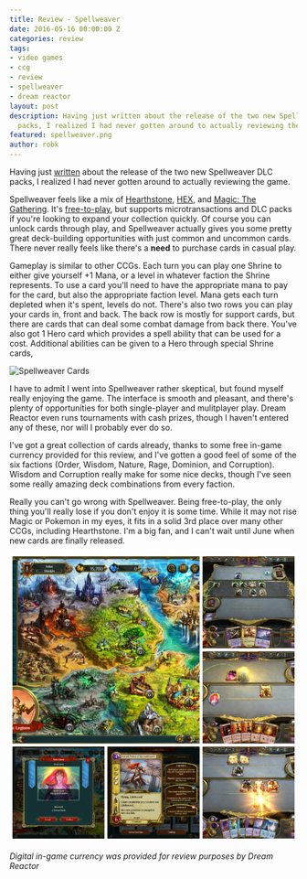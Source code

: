 ```yaml
---
title: Review - Spellweaver
date: 2016-05-16 00:00:00 Z
categories: review
tags:
- video games
- ccg
- review
- spellweaver
- dream reactor
layout: post
description: Having just written about the release of the two new Spellweaver DLC
  packs, I realized I had never gotten around to actually reviewing the game.
featured: spellweaver.png
author: robk
---
```


Having just [written](http://www.purplepawn.com/2016/05/spell-weaver-dlcs-now-available-on-steam/) about the release of the two new Spellweaver DLC packs, I realized I had never gotten around to actually reviewing the game.

Spellweaver feels like a mix of [Hearthstone](http://us.battle.net/hearthstone/en/), [HEX](http://us.hex.gameforge.com/landing.html?kid=a-94345-02245-1508-b3507172&gclid=Cj0KEQjw3-W5BRCymr_7r7SFt8cBEiQAsLtM8knD5UmqmRsnaqaV3raaeucps_HFRrQROeZPbMlTAiYaAk8x8P8HAQ), and [Magic: The Gathering](http://magic.wizards.com). It's [free-to-play](http://store.steampowered.com/app/429680/), but supports microtransactions and DLC packs if you're looking to expand your collection quickly. Of course you can unlock cards through play, and Spellweaver actually gives you some pretty great deck-building opportunities with just common and uncommon cards. There never really feels like there's a **need** to purchase cards in casual play.

Gameplay is similar to other CCGs. Each turn you can play one Shrine to either give yourself +1 Mana, or a level in whatever faction the Shrine represents. To use a card you'll need to have the appropriate mana to pay for the card, but also the appropriate faction level. Mana gets each turn depleted when it's spent, levels do not. There's also two rows you can play your cards in, front and back. The back row is mostly for support cards, but there are cards that can deal some combat damage from back there. You've also got 1 Hero card which provides a spell ability that can be used for a cost. Additional abilities can be given to a Hero through special Shrine cards,

![Spellweaver Cards](/images/spellweaver/spellweavercards.png)

I have to admit I went into Spellweaver rather skeptical, but found myself really enjoying the game. The interface is smooth and pleasant, and there's plenty of opportunities for both single-player and mulitplayer play. Dream Reactor even runs tournaments with cash prizes, though I haven't entered any of these, nor will I probably ever do so.

I've got a great collection of cards already, thanks to some free in-game currency provided for this review, and I've gotten a good feel of some of the six factions (Order, Wisdom, Nature, Rage, Dominion, and Corruption). Wisdom and Corruption really make for some nice decks, though I've seen some really amazing deck combinations from every faction.

Really you can't go wrong with Spellweaver. Being free-to-play, the only thing you'll really lose if you don't enjoy it is some time. While it may not rise Magic or Pokemon in my eyes, it fits in a solid 3rd place over many other CCGs, including Hearthstone. I'm a big fan, and I can't wait until June when new cards are finally released.

![Spellweaver Screens](/images/spellweaver/spellweaver-screens.png)

*Digital in-game currency was provided for review purposes by Dream Reactor*
